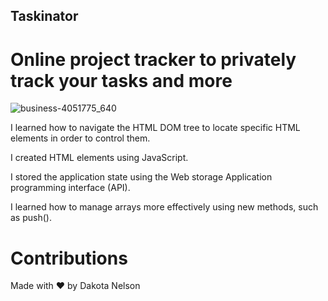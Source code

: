 ## Taskinator

# Online project tracker to privately track your tasks and more

![business-4051775_640](https://user-images.githubusercontent.com/77229281/107890974-84d23e00-6ee1-11eb-9173-03a1f4a6b008.jpg)


I learned how to navigate the HTML DOM tree to locate specific HTML elements in order to control them.

I created HTML elements using JavaScript.

I stored the application state using the Web storage Application programming interface (API).

I learned how to manage arrays more effectively using new methods, such as push().

# Contributions
Made with ❤️ by Dakota Nelson
